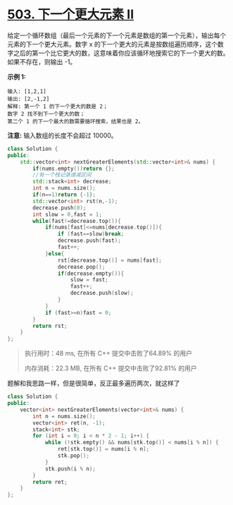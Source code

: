 # [503. 下一个更大元素 II](https://leetcode-cn.com/problems/next-greater-element-ii/)

给定一个循环数组（最后一个元素的下一个元素是数组的第一个元素），输出每个元素的下一个更大元素。数字 x 的下一个更大的元素是按数组遍历顺序，这个数字之后的第一个比它更大的数，这意味着你应该循环地搜索它的下一个更大的数。如果不存在，则输出 -1。

**示例 1:**

```
输入: [1,2,1]
输出: [2,-1,2]
解释: 第一个 1 的下一个更大的数是 2；
数字 2 找不到下一个更大的数； 
第二个 1 的下一个最大的数需要循环搜索，结果也是 2。
```

**注意:** 输入数组的长度不会超过 10000。

```c++
class Solution {
public:
    std::vector<int> nextGreaterElements(std::vector<int>& nums) {
        if(nums.empty())return {};
        //有一个栈记录递减区间
        std::stack<int> decrease;
        int n = nums.size();
        if(n==1)return {-1};
        std::vector<int> rst(n,-1);
        decrease.push(0);
        int slow = 0,fast = 1;
        while(fast!=decrease.top()){
            if(nums[fast]<=nums[decrease.top()]){
                if (fast==slow)break;
                decrease.push(fast);
                fast++;
            }else{
                rst[decrease.top()] = nums[fast];
                decrease.pop();
                if(decrease.empty()){
                    slow = fast;
                    fast++;
                    decrease.push(slow);
                }
            }
            if (fast>=n)fast = 0;
        }
        return rst;
    }
};
```

> 执行用时：48 ms, 在所有 C++ 提交中击败了64.89% 的用户
>
> 内存消耗：22.3 MB, 在所有 C++ 提交中击败了92.81% 的用户

题解和我思路一样，但是很简单，反正最多遍历两次，就这样了

```c++
class Solution {
public:
    vector<int> nextGreaterElements(vector<int>& nums) {
        int n = nums.size();
        vector<int> ret(n, -1);
        stack<int> stk;
        for (int i = 0; i < n * 2 - 1; i++) {
            while (!stk.empty() && nums[stk.top()] < nums[i % n]) {
                ret[stk.top()] = nums[i % n];
                stk.pop();
            }
            stk.push(i % n);
        }
        return ret;
    }
};
```






